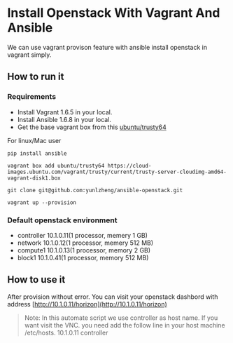 Install Openstack With Vagrant And Ansible
==========================================

We can use vagrant provison feature with ansible install openstack in vagrant simply.

## How to run it

### Requirements

* Install Vagrant 1.6.5 in your local.
* Install Ansible 1.6.8 in your local.
* Get the base vagrant box from this [ubuntu/trusty64](https://cloud-images.ubuntu.com/vagrant/trusty/current/trusty-server-cloudimg-amd64-vagrant-disk1.box)

For linux/Mac user

```
pip install ansible
```

```
vagrant box add ubuntu/trusty64 https://cloud-images.ubuntu.com/vagrant/trusty/current/trusty-server-cloudimg-amd64-vagrant-disk1.box
```

```
git clone git@github.com:yunlzheng/ansible-openstack.git
```

```
vagrant up --provision
```

### Default openstack environment

* controller 10.1.0.11(1 processor, memery 1 GB)
* network 10.1.0.12(1 processor, memery 512 MB)
* compute1 10.1.0.13(1 processor, memory 2 GB)
* block1 10.1.0.41(1 processor, memory 512 MB)

## How to use it

After provision without error. You can visit your openstack dashbord with address [http://10.1.0.11/horizon](http://10.1.0.11/horizon)

> Note: In this automate script we use controller as host name. If you want visit the VNC. you need add the follow line in your host machine /etc/hosts.
> 10.1.0.11   controller
